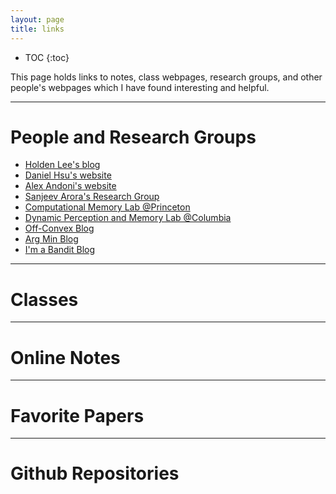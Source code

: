 ```yaml
---
layout: page
title: links
---
```


* TOC
{:toc}


This page holds links to notes, class webpages, research groups, and other people's webpages which I have found interesting and helpful.

___
 

# People and Research Groups

* <a href="http://holdenlee.github.io/blog/" title="holden"> Holden Lee's blog </a>
* <a href="http://cs.columbia.edu/~djhsu" title="daniel_site"> Daniel Hsu's website </a>
* <a href="http://www.mit.edu/~andoni/" title="alex_site"> Alex Andoni's website </a>
* <a href="http://unsupervised.cs.princeton.edu/index.html" title="arora_research"> Sanjeev Arora's Research Group </a> 
* <a href="https://compmem.princeton.edu/" title="compmem"> Computational Memory Lab @Princeton </a>
* <a href="http://www.dpmlab.org/" title="DPML"> Dynamic Perception and Memory Lab @Columbia </a>
* <a href="http://www.offconvex.org/" title="offconvex"> Off-Convex Blog </a>
* <a href="http://www.argmin.net/" title="argmin"> Arg Min Blog </a>
* <a href="https://blogs.princeton.edu/imabandit/" title="imabandit"> I'm a Bandit Blog </a>

---

# Classes

<!-- all the statistical learning classes --> 

<!-- advanced alg esque classes --> 

<!-- probability theory and stats classes -->

<!-- high dim geo classes --> 

<!-- stuff where i'm mentioned on the webpage --> 

---

# Online Notes 

---

# Favorite Papers

---

# Github Repositories 
